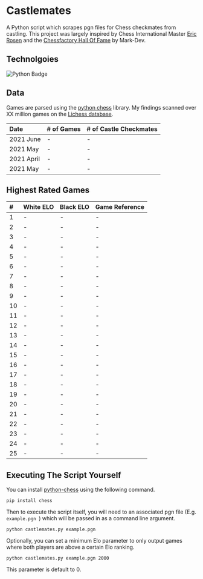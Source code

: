 # Castlemates
A Python script which scrapes pgn files for Chess checkmates from castling. This project was largely inspired by Chess International Master [Eric Rosen](https://twitter.com/im_rosen?lang=en) and the [Chessfactory Hall Of Fame](https://github.com/mark-dev/chessfactory-hall-of-fame) by Mark-Dev.

## Technolgoies

![Python Badge](https://img.shields.io/badge/Python-007396?style=for-the-badge&labelColor=black&logo=Python&logoColor=white) 


## Data
Games are parsed using the [python chess](https://python-chess.readthedocs.io/en/latest/) library. My findings scanned over XX million games on the [Lichess database](https://database.lichess.org/). 

| Date       | # of Games    | # of Castle Checkmates  |
|:-----------|:--------------|:------------------------|
| 2021 June  | -             | -                       |
| 2021 May   | -             | -                       |
| 2021 April | -             | -                       |
| 2021 May   | -             | -                       |

## Highest Rated Games

| #  | White ELO | Black ELO | Game Reference |   
|:---|:----------|:----------|:---------------|
| 1  | -         | -         | -              |
| 2  | -         | -         | -              |
| 3  | -         | -         | -              |
| 4  | -         | -         | -              |
| 5  | -         | -         | -              |
| 6  | -         | -         | -              |
| 7  | -         | -         | -              |
| 8  | -         | -         | -              |
| 9  | -         | -         | -              |
| 10 | -         | -         | -              |
| 11 | -         | -         | -              |
| 12 | -         | -         | -              |
| 13 | -         | -         | -              |
| 14 | -         | -         | -              |
| 15 | -         | -         | -              |
| 16 | -         | -         | -              |
| 17 | -         | -         | -              |
| 18 | -         | -         | -              |
| 19 | -         | -         | -              |
| 20 | -         | -         | -              |
| 21 | -         | -         | -              |
| 22 | -         | -         | -              |
| 23 | -         | -         | -              |
| 24 | -         | -         | -              |
| 25 | -         | -         | -              |

## Executing The Script Yourself
You can install [python-chess](https://python-chess.readthedocs.io/en/latest/) using the following command. 
```
pip install chess
```
Then to execute the script itself, you will need to an associated pgn file (E.g. `example.pgn `) which will be passed in as a command line argument. 
```
python castlemates.py example.pgn
```
Optionally, you can set a minimum Elo parameter to only output games where both players are above a certain Elo ranking.
```
python castlemates.py example.pgn 2000
```
This parameter is default to 0.